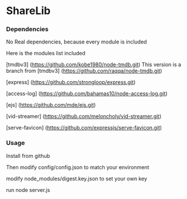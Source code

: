 # ShareLib

### Dependencies

No Real dependencies, because every module is included

Here is the modules list included

[tmdbv3] (https://github.com/kobe1980/node-tmdb.git)
This version is a branch from 
[tmdbv3] (https://github.com/raqqa/node-tmdb.git)

[express] (https://github.com/strongloop/express.git)

[access-log] (https://github.com/bahamas10/node-access-log.git)

[ejs] (https://github.com/mde/ejs.git)

[vid-streamer] (https://github.com/meloncholy/vid-streamer.git)

[serve-favicon] (https://github.com/expressjs/serve-favicon.git)

### Usage

Install from github

Then modify config/config.json to match your environment

modify node_modules/digest.key.json to set your own key

run node server.js


